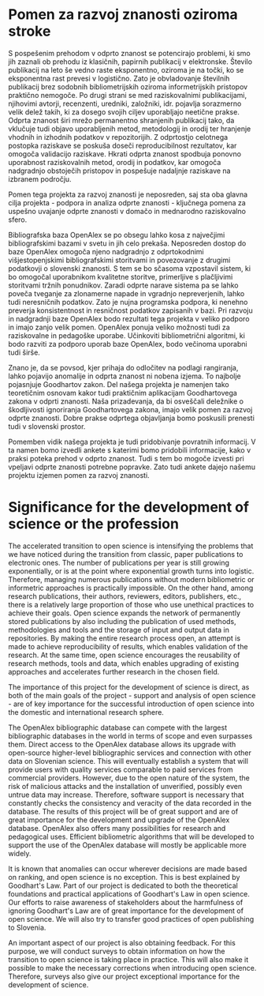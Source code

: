 # Pomen za razvoj znanosti oziroma stroke

S pospešenim prehodom v odprto znanost se potencirajo problemi, ki smo jih zaznali ob prehodu iz klasičnih, papirnih publikacij v elektronske. Število publikacij na leto še vedno raste eksponentno, oziroma je na točki, ko se eksponentna rast prevesi v logistično. Zato je obvladovanje številnih publikacij brez sodobnih bibliometrijskih oziroma informetrijskih pristopov praktično nemogoče. Po drugi strani se med raziskovalnimi publikacijami, njihovimi avtorji, recenzenti, uredniki, založniki, idr. pojavlja sorazmerno velik delež takih, ki za dosego svojih ciljev uporabljajo neetične prakse.  Odprta znanost širi mrežo permanentno shranjenih publikacij tako, da vklučuje tudi objavo uporabljenih metod, metodologij in orodij ter hranjenje vhodnih in izhodnih podatkov v repozitorijih. Z odprtostjo celotnega postopka raziskave se poskuša doseči reproducibilnost rezultatov, kar omogoča validacijo raziskave. Hkrati odprta znanost spodbuja ponovno uporabnost raziskovalnih metod, orodij in podatkov, kar omogoča nadgradnjo obstoječih pristopov in pospešuje nadaljnje raziskave na izbranem področju.

Pomen tega projekta za razvoj znanosti je neposreden, saj sta oba glavna cilja projekta - podpora in analiza odprte znanosti - ključnega pomena za uspešno uvajanje odprte znanosti v domačo in mednarodno raziskovalno sfero. 

Bibliografska baza OpenAlex se po obsegu lahko kosa z največjimi bibliografskimi bazami v svetu in jih celo prekaša. Neposreden dostop do baze OpenAlex omogoča njeno nadgradnjo z odprtokodnimi višjestopenjskimi bibliografskimi storitvami in povezovanje z drugimi podatkovji o slovenski znanosti. S tem se bo sčasoma vzpostavil sistem, ki bo omogočal uporabnikom kvalitetne storitve, primerljive s plačljivimi storitvami tržnih ponudnikov.  Zaradi odprte narave sistema pa se lahko poveča tveganje za zlonamerne napade in vgradnjo nepreverjenih, lahko tudi neresničnih podatkov. Zato je nujna programska podpora, ki nenehno preverja konsistentnost in resničnost podatkov zapisanih v bazi. Pri razvoju in nadgradnji baze OpenAlex bodo rezultati tega projekta v veliko podporo in imajo zanjo velik pomen. OpenAlex ponuja veliko možnosti tudi za raziskovalne in pedagoške uporabe. Učinkoviti bibliometrični algoritmi, ki bodo razviti za podporo uporab baze OpenAlex, bodo večinoma uporabni tudi širše.

Znano je, da se povsod, kjer prihaja do odločitev na podlagi rangiranja, lahko pojavijo anomalije in odprta znanost ni nobena izjema. To najbolje pojasnjuje Goodhartov zakon. Del našega projekta je namenjen tako teoretičnim osnovam kakor tudi praktičnim aplikacijam Goodhartovega zakona v odprti znanosti. Naša prizadevanja, da bi osveščali deležnike o škodljivosti ignoriranja Goodhartovega zakona, imajo velik pomen za razvoj odprte znanosti. Dobre prakse odprtega objavljanja bomo poskusili prenesti tudi v slovenski prostor.

Pomemben vidik našega projekta je tudi pridobivanje povratnih informacij. V ta namen bomo izvedli ankete s katerimi bomo pridobili informacije, kako v praksi poteka prehod v odprto znanost. Tudi s tem bo mogoče izvesti pri vpeljavi odprte znanosti potrebne popravke. Zato tudi ankete dajejo našemu projektu izjemen pomen za razvoj znanosti.


# Significance for the development of science or the profession

The accelerated transition to open science is intensifying the problems that we have noticed during the transition from classic, paper publications to electronic ones. The number of publications per year is still growing exponentially, or is at the point where exponential growth turns into logistic. Therefore, managing numerous publications without modern bibliometric or informetric approaches is practically impossible. On the other hand, among research publications, their authors, reviewers, editors, publishers, etc., there is a relatively large proportion of those who use unethical practices to achieve their goals. Open science expands the network of permanently stored publications by also including the publication of used methods, methodologies and tools and the storage of input and output data in repositories. By making the entire research process open, an attempt is made to achieve reproducibility of results, which enables validation of the research. At the same time, open science encourages the reusability of research methods, tools and data, which enables upgrading of existing approaches and accelerates further research in the chosen field.

The importance of this project for the development of science is direct, as both of the main goals of the project - support and analysis of open science - are of key importance for the successful introduction of open science into the domestic and international research sphere.

The OpenAlex bibliographic database can compete with the largest bibliographic databases in the world in terms of scope and even surpasses them. Direct access to the OpenAlex database allows its upgrade with open-source higher-level bibliographic services and connection with other data on Slovenian science. This will eventually establish a system that will provide users with quality services comparable to paid services from commercial providers. However, due to the open nature of the system, the risk of malicious attacks and the installation of unverified, possibly even untrue data may increase. Therefore, software support is necessary that constantly checks the consistency and veracity of the data recorded in the database. The results of this project will be of great support and are of great importance for the development and upgrade of the OpenAlex database. OpenAlex also offers many possibilities for research and pedagogical uses. Efficient bibliometric algorithms that will be developed to support the use of the OpenAlex database will mostly be applicable more widely.

It is known that anomalies can occur wherever decisions are made based on ranking, and open science is no exception. This is best explained by Goodhart's Law. Part of our project is dedicated to both the theoretical foundations and practical applications of Goodhart's Law in open science. Our efforts to raise awareness of stakeholders about the harmfulness of ignoring Goodhart's Law are of great importance for the development of open science. We will also try to transfer good practices of open publishing to Slovenia.

An important aspect of our project is also obtaining feedback. For this purpose, we will conduct surveys to obtain information on how the transition to open science is taking place in practice. This will also make it possible to make the necessary corrections when introducing open science. Therefore, surveys also give our project exceptional importance for the development of science.


